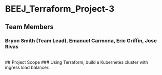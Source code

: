 # BEEJ_Terraform_Project-3

## Team Members
### Bryon Smith (Team Lead), Emanuel Carmona, Eric Griffin, Jose Rivas
<br>
## Project Scope
### Using Terraform, build a Kubernetes cluster with ingress load balancer.